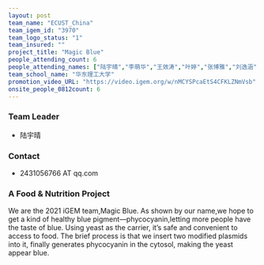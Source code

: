 ```yaml
---
layout: post
team_name: "ECUST_China"
team_igem_id: "3970"
team_logo_status: "1"
team_insured: ""
project_title: "Magic Blue"
people_attending_count: 6
people_attending_names: ["陆宇晴","李萌华","王效涛","叶婷","张博雅","刘逸涵"]
team_school_name: "华东理工大学"
promotion_video_URL: "https://video.igem.org/w/nMCYSPcaEtS4CFKLZNmVsb"
onsite_people_0812count: 6
---
```



### Team Leader
* 陆宇晴

### Contact
* 2431056766 AT qq.com

### A Food &amp; Nutrition Project

We are the 2021 iGEM team,Magic Blue. As shown by our name,we hope to get a kind of healthy blue pigment—phycocyanin,letting more people have the taste of blue. Using yeast as the carrier, it’s safe and convenient to access to food. The brief process is that we insert two modified plasmids into it, finally generates phycocyanin in the cytosol, making the yeast appear blue.
